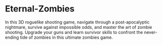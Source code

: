 # Eternal-Zombies
In this 3D roguelike shooting game, navigate through a post-apocalyptic nightmare, survive against impossible odds, and master the art of zombie shooting. Upgrade your guns and learn survivor skills to confront the never-ending tide of zombies in this ultimate zombies game.
